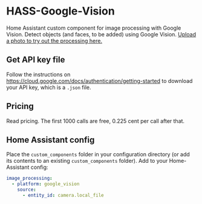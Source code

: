 # HASS-Google-Vision
Home Assistant custom component for image processing with Google Vision. Detect objects (and faces, to be added) using Google Vision. [Upload a photo to try out the processing here.](https://cloud.google.com/vision/)

## Get API key file
Follow the instructions on https://cloud.google.com/docs/authentication/getting-started to download your API key, which is a `.json` file.

## Pricing
Read pricing. The first 1000 calls are free, 0.225 cent per call after that.

## Home Assistant config
Place the `custom_components` folder in your configuration directory (or add its contents to an existing `custom_components` folder). Add to your Home-Assistant config:

```yaml
image_processing:
  - platform: google_vision
    source:
      - entity_id: camera.local_file
```